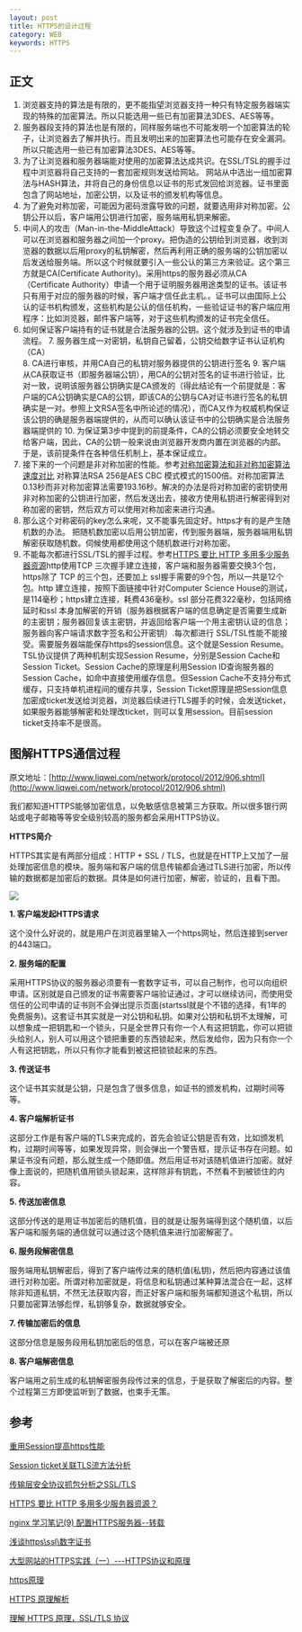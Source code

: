 ```yaml
---
layout: post
title: HTTPS的设计过程
category: WEB
keywords: HTTPS
---
```


## 正文
1. 浏览器支持的算法是有限的，更不能指望浏览器支持一种只有特定服务器端实现的特殊的加密算法。所以只能选用一些已有加密算法3DES、AES等等。
2. 服务器段支持的算法也是有限的，同样服务端也不可能发明一个加密算法的轮子，让浏览器去了解并执行。而且发明出来的加密算法也可能存在安全漏洞。所以只能选用一些已有加密算法3DES、AES等等。
3. 为了让浏览器和服务器端能对使用的加密算法达成共识。在SSL/TSL的握手过程中浏览器将自己支持的一套加密规则发送给网站。 网站从中选出一组加密算法与HASH算法，并将自己的身份信息以证书的形式发回给浏览器。证书里面包含了网站地址，加密公钥，以及证书的颁发机构等信息。 
4. 为了避免对称加密，可能因为密码泄露导致的问题，就要选用非对称加密。公钥公开以后，客户端用公钥进行加密，服务端用私钥来解密。
5. 中间人的攻击（Man-in-the-MiddleAttack）导致这个过程变复杂了。中间人可以在浏览器和服务器之间加一个proxy。把伪造的公钥给到浏览器，收到浏览器的数据以后用proxy的私钥解密，然后再利用正确的服务端的公钥加密以后发送给服务端。所以这个时候就要引入一些公认的第三方来验证。这个第三方就是CA(Certificate Authority)。采用https的服务器必须从CA （Certificate Authority）申请一个用于证明服务器用途类型的证书。该证书只有用于对应的服务器的时候，客户端才信任此主机。。证书可以由国际上公认的证书机构颁发，这些机构是公认的信任机构，一些验证证书的客户端应用程序：比如浏览器，邮件客户端等，对于这些机构颁发的证书完全信任。
6. 如何保证客户端持有的证书就是合法服务器的公钥。这个就涉及到证书的申请流程。
	7. 服务器生成一对密钥，私钥自己留着，公钥交给数字证书认证机构（CA）  
	8. CA进行审核，并用CA自己的私钥对服务器提供的公钥进行签名
	9. 客户端从CA获取证书（即服务器端公钥），用CA的公钥对签名的证书进行验证，比对一致，说明该服务器公钥确实是CA颁发的（得此结论有一个前提就是：客户端的CA公钥确实是CA的公钥，即该CA的公钥与CA对证书进行签名的私钥确实是一对。参照上文RSA签名中所论述的情况），而CA又作为权威机构保证该公钥的确是服务器端提供的，从而可以确认该证书中的公钥确实是合法服务器端提供的
	10. 为保证第3步中提到的前提条件，CA的公钥必须要安全地转交给客户端，因此，CA的公钥一般来说由浏览器开发商内置在浏览器的内部。于是，该前提条件在各种信任机制上，基本保证成立。
11. 接下来的一个问题是非对称加密的性能。参考[对称加密算法和非对称加密算法速度对比](http://blog.csdn.net/woshiaotian/article/details/46990899) 对称算法RSA 256是AES CBC 模式模式的1500倍。对称加密算法0.13秒而非对称加密算法需要193.16秒。解决的办法是将对称加密的密钥使用非对称加密的公钥进行加密，然后发送出去，接收方使用私钥进行解密得到对称加密的密钥，然后双方可以使用对称加密来进行沟通。
12. 那么这个对称密码的key怎么来呢，又不能事先固定好。https才有的是产生随机数的办法。 把随机数加密以后用公钥加密，传到服务器端，服务器端用私钥解密获取随机数。伺候使用都使用这个随机数进行对称加密。
13. 不能每次都进行SSL/TSL的握手过程。参考[HTTPS 要比 HTTP 多用多少服务器资源](https://www.zhihu.com/question/21518760)http使用TCP 三次握手建立连接，客户端和服务器需要交换3个包，https除了 TCP 的三个包，还要加上 ssl握手需要的9个包，所以一共是12个包。http 建立连接，按照下面链接中针对Computer Science House的测试，是114毫秒；https建立连接，耗费436毫秒。ssl 部分花费322毫秒，包括网络延时和ssl 本身加解密的开销（服务器根据客户端的信息确定是否需要生成新的主密钥；服务器回复该主密钥，并返回给客户端一个用主密钥认证的信息；服务器向客户端请求数字签名和公开密钥）.每次都进行	SSL/TSL性能不能接受。需要服务器端能保存https的session信息。这个就是Session Resume。TSL协议提供了两种机制实现Session Resume，分别是Session Cache和Session Ticket。Session Cache的原理是利用Session ID查询服务器的Session Cache，如命中直接使用缓存信息。但Session Cache不支持分布式缓存，只支持单机进程间的缓存共享，Session Ticket原理是把Session信息加密成ticket发送给浏览器，浏览器后续进行TLS握手的时候，会发送ticket，如果服务器能够解密和处理改ticket，则可以复用session。目前session ticket支持率不是很高。


## 图解HTTPS通信过程

原文地址：[http://www.liqwei.com/network/protocol/2012/906.shtml](http://www.liqwei.com/network/protocol/2012/906.shtml)

我们都知道HTTPS能够加密信息，以免敏感信息被第三方获取。所以很多银行网站或电子邮箱等等安全级别较高的服务都会采用HTTPS协议。

**HTTPS简介**

HTTPS其实是有两部分组成：HTTP + SSL / TLS，也就是在HTTP上又加了一层处理加密信息的模块。服务端和客户端的信息传输都会通过TLS进行加密，所以传输的数据都是加密后的数据。具体是如何进行加密，解密，验证的，且看下图。

![](http://cdn.liqwei.com/www/201211/20121130144420002.png)

**1. 客户端发起HTTPS请求**

这个没什么好说的，就是用户在浏览器里输入一个https网址，然后连接到server的443端口。

**2. 服务端的配置**

采用HTTPS协议的服务器必须要有一套数字证书，可以自己制作，也可以向组织申请。区别就是自己颁发的证书需要客户端验证通过，才可以继续访问，而使用受信任的公司申请的证书则不会弹出提示页面(startssl就是个不错的选择，有1年的免费服务)。这套证书其实就是一对公钥和私钥。如果对公钥和私钥不太理解，可以想象成一把钥匙和一个锁头，只是全世界只有你一个人有这把钥匙，你可以把锁头给别人，别人可以用这个锁把重要的东西锁起来，然后发给你，因为只有你一个人有这把钥匙，所以只有你才能看到被这把锁锁起来的东西。

**3. 传送证书**

这个证书其实就是公钥，只是包含了很多信息，如证书的颁发机构，过期时间等等。

**4. 客户端解析证书**

这部分工作是有客户端的TLS来完成的，首先会验证公钥是否有效，比如颁发机构，过期时间等等，如果发现异常，则会弹出一个警告框，提示证书存在问题。如果证书没有问题，那么就生成一个随即值。然后用证书对该随机值进行加密。就好像上面说的，把随机值用锁头锁起来，这样除非有钥匙，不然看不到被锁住的内容。

**5. 传送加密信息**

这部分传送的是用证书加密后的随机值，目的就是让服务端得到这个随机值，以后客户端和服务端的通信就可以通过这个随机值来进行加密解密了。

**6. 服务段解密信息**

服务端用私钥解密后，得到了客户端传过来的随机值(私钥)，然后把内容通过该值进行对称加密。所谓对称加密就是，将信息和私钥通过某种算法混合在一起，这样除非知道私钥，不然无法获取内容，而正好客户端和服务端都知道这个私钥，所以只要加密算法够彪悍，私钥够复杂，数据就够安全。

**7. 传输加密后的信息**

这部分信息是服务段用私钥加密后的信息，可以在客户端被还原

**8. 客户端解密信息**

客户端用之前生成的私钥解密服务段传过来的信息，于是获取了解密后的内容。整个过程第三方即使监听到了数据，也束手无策。


## 参考
[重用Session提高https性能](http://www.jdon.com/performance/speeding-up-https-with-session-resumption.html)

[Session ticket关联TLS流方法分析](http://blog.csdn.net/javajiawei/article/details/51331768)

[传输层安全协议抓包分析之SSL/TLS](http://www.open-open.com/lib/view/open1476514605355.html)

[HTTPS 要比 HTTP 多用多少服务器资源？](https://www.zhihu.com/question/21518760)

[nginx 学习笔记(9) 配置HTTPS服务器--转载](http://www.cnblogs.com/davidwang456/p/3428261.html)

[浅谈https\ssl\数字证书](http://www.cnblogs.com/zxj015/p/4458066.html)

[大型网站的HTTPS实践（一）---HTTPS协议和原理](http://blog.csdn.net/luocn99/article/details/45460673)

[https原理](http://blog.csdn.net/sunmenggmail/article/details/10013473)

[HTTPS 原理解析](http://www.cnblogs.com/zery/p/5164795.html)

[理解 HTTPS 原理，SSL/TLS 协议](http://88250.b3log.org/articles/2015/11/19/1447920990604.html)
